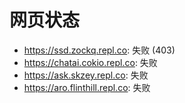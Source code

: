 # 网页状态
- https://ssd.zockq.repl.co: 失败 (403)
- https://chatai.cokio.repl.co: 失败
- https://ask.skzey.repl.co: 失败
- https://aro.flinthill.repl.co: 失败

